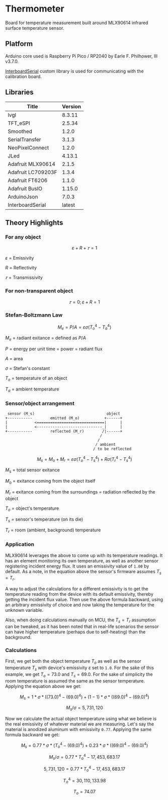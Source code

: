 # Thermometer

Board for temperature measurement built around MLX90614 infrared surface temperature sensor.

## Platform

Arduino core used is Raspberry Pi Pico / RP2040 by Earle F. Philhower, III v3.7.0.

[InterboardSerial](https://github.com/CrouchingPanda/InterboardSerial) custom library is used 
for communicating with the calibration board.

## Libraries

| Title              | Version |
|--------------------|---------|
| lvgl               | 8.3.11  |
| TFT_eSPI           | 2.5.34  |
| Smoothed           | 1.2.0   |
| SerialTransfer     | 3.1.3   |
| NeoPixelConnect    | 1.2.0   |
| JLed               | 4.13.1  |
| Adafruit MLX90614  | 2.1.5   |
| Adafruit LC709203F | 1.3.4   |
| Adafruit FT6206    | 1.1.0   |
| Adafruit BusIO     | 1.15.0  |
| ArduinoJson        | 7.0.3   |
| InterboardSerial   | latest  |

## Theory Highlights

### For any object

```math
ε + R + 𝜏 = 1
```

$ε$ = Emissivity

$R$ = Reflectivity

$𝜏$ = Transmissivity

### For non-transparent object

```math
𝜏 = 0; ε + R = 1
```

### Stefan-Boltzmann Law

```math
M_e = P/A = εσ(T_o^4 - T_a^4)
```

$M_e$ = radiant exitance = defined as $P/A$

$P$ = energy per unit time = power = radiant flux

$A$ = area

$σ$ = Stefan's constant

$T_o$ = temperature of an object

$T_a$ = ambient temperature

### Sensor/object arrangement

```
 sensor (M_s)                                object
+-----------        emitted (M_o)           +------+
|            <==============================|      |
|            <-----------------------------_|      |
+-----------        reflected (M_r)        /|------+
                                          /
                                         /
                                        / ambient 
                                       / to be reflected									   
```

```math
M_s = M_o + M_r = εσ(T_o^4 - T_s^4) + Rσ(T_r^4 - T_s^4)
```

$M_s$ = total sensor exitance

$M_o$ = exitance coming from the object itself

$M_r$ = exitance coming from the surroundings = radiation reflected by the object

$T_o$ = object's temperature

$T_s$ = sensor's temperature (on its die)

$T_r$ = room (ambient, background) temperature

### Application

MLX90614 leverages the above to come up with its temperature readings. It has an element monitoring its own 
temperature, as well as another sensor registering incident energy flux. It uses an emissivity value of `1.00` 
by default. As a note, in the equation above the sensor's firmware assumes $T_s = T_r$.

A way to adjust the calculations for a different emissivity is to get the temperature reading from the device with
its default emissivity, thereby getting the incident flux value. Then use the above formula backward, using an arbitrary
emissivity of choice and now taking the temperature for the unknown variable.

Also, when doing calculations manually on MCU, the $T_s = T_r$ assumption can be tweaked, as it has been noted that 
in real-life scenarios the sensor can have higher temperature (perhaps due to self-heating) than the background.

### Calculations

First, we get both the object temperature $T_o$ as well as the sensor temperature $T_s$ with device's emissivity $ε$
set to `1.0`. For the sake of this example, we get $T_o = 73.0$ and $T_s = 69.0$. For the sake of simplicity the room 
temperature is assumed the same as the sensor temperature. Applying the equation above we get:

```math
M_s = 1 * σ * ((73.0)^4 - (69.0)^4) + (1 - 1) * σ * ((69.0)^4 - (69.0)^4)
```

```math
M_s / σ  = 5,731,120
```

Now we calculate the actual object temperature using what we believe is the real emissivity of whatever material 
we are measuring. Let's say the material is anodized aluminum with emissivity `0.77`. Applying the same formula
backward we get:

```math
M_s = 0.77 * σ * (T_o^4 - (69.0)^4) + 0.23 * σ * ((69.0)^4 - (69.0)^4)
```

```math
M_s / σ = 0.77 * T_o^4 - 17,453,683.17
```

```math
5,731,120 = 0.77 * T_o^4 - 17,453,683.17
```

```math
T_o^4 = 30,110,133.98
```

```math
T_o = 74.07
```

